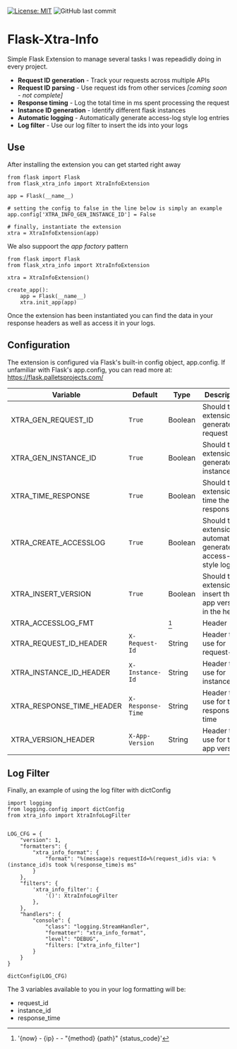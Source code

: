[![License: MIT](https://img.shields.io/badge/License-MIT-yellow.svg)](https://opensource.org/licenses/MIT)  ![GitHub last commit](https://img.shields.io/github/last-commit/jthop/flask-xtra-info?style=flat-square)

<!-- [![License: WTFPL](https://img.shields.io/badge/License-WTFPL-brightgreen.svg)](http://www.wtfpl.net/about/)  -->


# Flask-Xtra-Info #


Simple Flask Extension to manage several tasks I was repeadidly doing in every project.


- **Request ID generation** - Track your requests across multiple APIs
- **Request ID parsing** - Use request ids from other services *[coming soon - not complete]*
- **Response timing** - Log the total time in ms spent processing the request
- **Instance ID generation** - Identify different flask instances
- **Automatic logging** - Automatically generate access-log style log entries
- **Log filter** - Use our log filter to insert the ids into your logs


## Use ##


After installing the extension you can get started right away

    from flask import Flask
    from flask_xtra_info import XtraInfoExtension
    
    app = Flask(__name__)
    
    # setting the config to false in the line below is simply an example
    app.config['XTRA_INFO_GEN_INSTANCE_ID'] = False
    
    # finally, instantiate the extension
    xtra = XtraInfoExtension(app)
    

We also suppoort the *app factory* pattern

    from flask import Flask
    from flask_xtra_info import XtraInfoExtension
    
    xtra = XtraInfoExtension()

    create_app():
        app = Flask(__name__)
        xtra.init_app(app)

Once the extension has been instantiated you can find the data in your response headers as well as access it in your logs.

## Configuration ##


The extension is configured via Flask's built-in config object, app.config.  If unfamiliar with Flask's app.config, you can read more at: 
<https://flask.palletsprojects.com/>

| Variable | Default | Type | Description |
| --- | --- | --- | --- |
| XTRA_GEN_REQUEST_ID | `True` | Boolean | Should the extension generate request ids |
| XTRA_GEN_INSTANCE_ID | `True` | Boolean | Should the extension generate an instance id |
| XTRA_TIME_RESPONSE | `True` | Boolean | Should the extension time the response |
| XTRA_CREATE_ACCESSLOG | `True` | Boolean | Should the extension automatically generate access-log style logs |
| XTRA_INSERT_VERSION | `True` | Boolean | Should the extension insert the app version in the header |
| XTRA_ACCESSLOG_FMT |  | [^1] | Header | In addition you can include request_id, instance_id and response_time. |
| XTRA_REQUEST_ID_HEADER | `X-Request-Id` | String | Header to use for request-id |
| XTRA_INSTANCE_ID_HEADER | `X-Instance-Id` | String | Header to use for instance-id |
| XTRA_RESPONSE_TIME_HEADER | `X-Response-Time` | String | Header to use for the response time |
| XTRA_VERSION_HEADER | `X-App-Version` | String | Header to use for the app version |


## Log Filter ##

Finally, an example of using the log filter with dictConfig
    
    import logging
    from logging.config import dictConfig
    from xtra_info import XtraInfoLogFilter
    
    
    LOG_CFG = {
        "version": 1,
        "formatters": {
            "xtra_info_format": {
                "format": "%(message)s requestId=%(request_id)s via: %(instance_id)s took %(response_time)s ms"
            }
        },
        "filters": {
            'xtra_info_filter': {
                '()': XtraInfoLogFilter
            },
        },
        "handlers": {
            "console": {
                "class": "logging.StreamHandler",
                "formatter": "xtra_info_format",
                "level": "DEBUG",
                "filters: ["xtra_info_filter"]
            }
        }
    }
    
    dictConfig(LOG_CFG)
    
The 3 variables available to you in your log formatting will be:
- request_id
- instance_id
- response_time


[^1]: '{now} - {ip} - - "{method} {path}" {status_code}'
